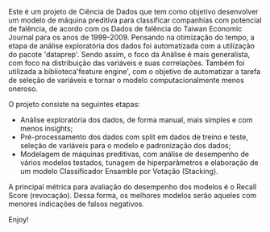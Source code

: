 Este é um projeto de Ciência de Dados que tem como objetivo desenvolver um modelo de máquina preditiva para classificar companhias
com potencial de falência, de acordo com os Dados de falência do Taiwan Economic Journal para os anos de 1999-2009.
Pensando na otimização do tempo, a etapa de análise exploratória dos dados foi automatizada com a utilização do pacote 'dataprep'.
Sendo assim, o foco da Análise é mais generalista, com foco na distribuição das variáveis e suas correlações.
Também foi utilizada a biblioteca'feature engine', com o objetivo de automatizar a tarefa de seleção de variáveis e
tornar o modelo computacionalmente menos oneroso.

O projeto consiste na seguintes etapas:
  * Análise exploratória dos dados, de forma manual, mais simples e com menos insights;
  * Pré-processamento dos dados com split em dados de treino e teste, seleção de variáveis para o modelo e padronização dos dados;
  * Modelagem de máquinas preditivas, com análise de desempenho de vários modelos testados, tunagem de hiperparâmetros e elaboração
    de um modelo Classificador Ensamble por Votação (Stacking).

A principal métrica para avaliação do desempenho dos modelos é o Recall Score (revocação).
Dessa forma, os melhores modelos serão aqueles com menores indicações de falsos negativos.

Enjoy!
